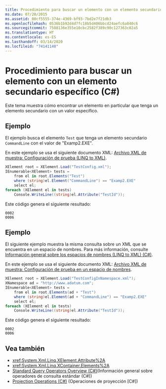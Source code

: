 ```yaml
---
title: Procedimiento para buscar un elemento con un elemento secundario específico (C#)
ms.date: 07/20/2015
ms.assetid: 00cf5555-374e-4369-bf93-7bd2e7f21db3
ms.openlocfilehash: 0536b1b92d4d7fc18b5d406bbcd24aefc6a840c6
ms.sourcegitcommit: 7588136e355e10cbc2582f389c90c127363c02a5
ms.translationtype: HT
ms.contentlocale: es-ES
ms.lasthandoff: 03/14/2020
ms.locfileid: "74141148"
---
```

# <a name="how-to-find-an-element-with-a-specific-child-element-c"></a>Procedimiento para buscar un elemento con un elemento secundario específico (C#)
Este tema muestra cómo encontrar un elemento en particular que tenga un elemento secundario con un valor específico.  
  
## <a name="example"></a>Ejemplo  
 El ejemplo busca el elemento `Test` que tenga un elemento secundario `CommandLine` con el valor de "Examp2.EXE".  
  
 En este ejemplo se usa el siguiente documento XML: [Archivo XML de muestra: Configuración de prueba (LINQ to XML)](./sample-xml-file-test-configuration-linq-to-xml.md).  
  
```csharp  
XElement root = XElement.Load("TestConfig.xml");  
IEnumerable<XElement> tests =  
    from el in root.Elements("Test")  
    where (string)el.Element("CommandLine") == "Examp2.EXE"  
    select el;  
foreach (XElement el in tests)  
    Console.WriteLine((string)el.Attribute("TestId"));  
```  
  
 Este código genera el siguiente resultado:  
  
```output  
0002  
0006  
```  
  
## <a name="example"></a>Ejemplo  
 El siguiente ejemplo muestra la misma consulta sobre un XML que se encuentra en un espacio de nombres. Para más información, consulte [Información general sobre los espacios de nombres (LINQ to XML) (C#)](namespaces-overview-linq-to-xml.md).  
  
 En este ejemplo se usa el siguiente documento XML: [Archivo XML de muestra: Configuración de prueba en un espacio de nombres](./sample-xml-file-test-configuration-in-a-namespace1.md).  
  
```csharp  
XElement root = XElement.Load("TestConfigInNamespace.xml");  
XNamespace ad = "http://www.adatum.com";  
IEnumerable<XElement> tests =  
    from el in root.Elements(ad + "Test")  
    where (string)el.Element(ad + "CommandLine") == "Examp2.EXE"  
    select el;  
foreach (XElement el in tests)  
    Console.WriteLine((string)el.Attribute("TestId"));  
```  
  
 Este código genera el siguiente resultado:  
  
```output  
0002  
0006  
```  
  
## <a name="see-also"></a>Vea también

- <xref:System.Xml.Linq.XElement.Attribute%2A>
- <xref:System.Xml.Linq.XContainer.Elements%2A>
- [Standard Query Operators Overview (C#)](./standard-query-operators-overview.md)(Información general sobre operadores de consulta estándar (C#))
- [Projection Operations (C#)](./projection-operations.md) (Operaciones de proyección [C#])
